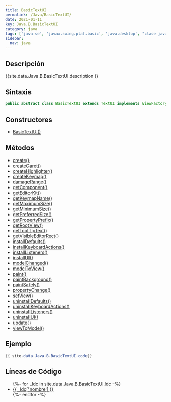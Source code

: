 ```yaml
---
title: BasicTextUI
permalink: /Java/BasicTextUI/
date: 2021-01-11
key: Java.B.BasicTextUI
category: java
tags: ['java se', 'javax.swing.plaf.basic', 'java.desktop', 'clase java', 'Java 1.0']
sidebar: 
  nav: java
---
```


## Descripción
{{site.data.Java.B.BasicTextUI.description }}

## Sintaxis
~~~java
public abstract class BasicTextUI extends TextUI implements ViewFactory
~~~

## Constructores
* [BasicTextUI()](/Java/BasicTextUI/BasicTextUI/)

## Métodos
* [create()](/Java/BasicTextUI/create)
* [createCaret()](/Java/BasicTextUI/createCaret)
* [createHighlighter()](/Java/BasicTextUI/createHighlighter)
* [createKeymap()](/Java/BasicTextUI/createKeymap)
* [damageRange()](/Java/BasicTextUI/damageRange)
* [getComponent()](/Java/BasicTextUI/getComponent)
* [getEditorKit()](/Java/BasicTextUI/getEditorKit)
* [getKeymapName()](/Java/BasicTextUI/getKeymapName)
* [getMaximumSize()](/Java/BasicTextUI/getMaximumSize)
* [getMinimumSize()](/Java/BasicTextUI/getMinimumSize)
* [getPreferredSize()](/Java/BasicTextUI/getPreferredSize)
* [getPropertyPrefix()](/Java/BasicTextUI/getPropertyPrefix)
* [getRootView()](/Java/BasicTextUI/getRootView)
* [getToolTipText()](/Java/BasicTextUI/getToolTipText)
* [getVisibleEditorRect()](/Java/BasicTextUI/getVisibleEditorRect)
* [installDefaults()](/Java/BasicTextUI/installDefaults)
* [installKeyboardActions()](/Java/BasicTextUI/installKeyboardActions)
* [installListeners()](/Java/BasicTextUI/installListeners)
* [installUI()](/Java/BasicTextUI/installUI)
* [modelChanged()](/Java/BasicTextUI/modelChanged)
* [modelToView()](/Java/BasicTextUI/modelToView)
* [paint()](/Java/BasicTextUI/paint)
* [paintBackground()](/Java/BasicTextUI/paintBackground)
* [paintSafely()](/Java/BasicTextUI/paintSafely)
* [propertyChange()](/Java/BasicTextUI/propertyChange)
* [setView()](/Java/BasicTextUI/setView)
* [uninstallDefaults()](/Java/BasicTextUI/uninstallDefaults)
* [uninstallKeyboardActions()](/Java/BasicTextUI/uninstallKeyboardActions)
* [uninstallListeners()](/Java/BasicTextUI/uninstallListeners)
* [uninstallUI()](/Java/BasicTextUI/uninstallUI)
* [update()](/Java/BasicTextUI/update)
* [viewToModel()](/Java/BasicTextUI/viewToModel)

## Ejemplo
~~~java
{{ site.data.Java.B.BasicTextUI.code}}
~~~

## Líneas de Código
<ul>
{%- for _ldc in site.data.Java.B.BasicTextUI.ldc -%}
   <li>
       <a href="{{_ldc['url'] }}">{{ _ldc['nombre'] }}</a>
   </li>
{%- endfor -%}
</ul>
